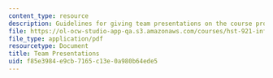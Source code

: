 ```yaml
---
content_type: resource
description: Guidelines for giving team presentations on the course project.
file: https://ol-ocw-studio-app-qa.s3.amazonaws.com/courses/hst-921-information-technology-in-the-health-care-system-of-the-future-spring-2009/f85e3984e9cb7165c13e0a980b64ede5_MITHST_921S09_prj_fn_gpres.pdf
file_type: application/pdf
resourcetype: Document
title: Team Presentations
uid: f85e3984-e9cb-7165-c13e-0a980b64ede5
---
```

